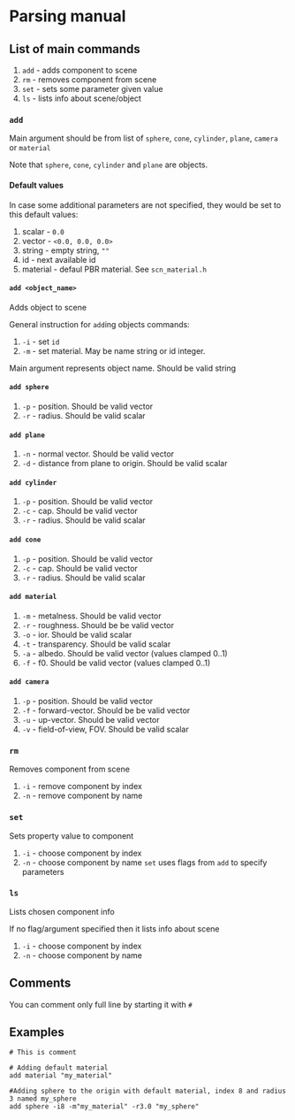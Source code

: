 # Parsing manual

## List of main commands
1) `add` - adds component to scene
2) `rm` - removes component from scene
3) `set` - sets some parameter given value
3) `ls` - lists info about scene/object

### `add`
Main argument should be from list of `sphere`, `cone`, `cylinder`, `plane`, `camera` or `material`

Note that `sphere`, `cone`, `cylinder` and `plane` are objects.

#### Default values
In case some additional parameters are not specified, they would be set to this default values:
1) scalar - `0.0`
1) vector - `<0.0, 0.0, 0.0>`
1) string - empty string, `""`
2) id - next available id
3) material - defaul PBR material. See `scn_material.h`

#### `add <object_name>`
Adds object to scene

General instruction for `add`ing objects commands:
1) `-i` - set `id`
1) `-m` - set material. May be name string or id integer.

Main argument represents object name. Should be valid string

#### `add sphere`
1) `-p` - position. Should be valid vector
2) `-r` - radius. Should be valid scalar

#### `add plane`
1) `-n` - normal vector. Should be valid vector
2) `-d` - distance from plane to origin. Should be valid scalar

#### `add cylinder`
1) `-p` - position. Should be valid vector
2) `-c` - cap. Should be valid vector
3) `-r` - radius. Should be valid scalar

#### `add cone`
1) `-p` - position. Should be valid vector
2) `-c` - cap. Should be valid vector
3) `-r` - radius. Should be valid scalar

#### `add material`
1) `-m` - metalness. Should be valid vector
2) `-r` - roughness. Should be be valid vector
3) `-o` - ior. Should be valid scalar
3) `-t` - transparency. Should be valid scalar
3) `-a` - albedo. Should be valid vector (values clamped 0..1)
3) `-f` - f0. Should be valid vector (values clamped 0..1)

#### `add camera`
1) `-p` - position. Should be valid vector
2) `-f` - forward-vector. Should be be valid vector
3) `-u` - up-vector. Should be valid vector
4) `-v` - field-of-view, FOV. Should be valid scalar

### `rm`
Removes component from scene
1) `-i` - remove component by index
1) `-n` - remove component by name

### `set`
Sets property value to component
1) `-i` - choose component by index
1) `-n` - choose component by name
`set` uses flags from `add` to specify parameters 

### `ls`
Lists chosen component info

If no flag/argument specified then it lists info about scene
1) `-i` - choose component by index
1) `-n` - choose component by name

## Comments
You can comment only full line by starting it with `#`

## Examples
```
# This is comment

# Adding default material
add material "my_material"

#Adding sphere to the origin with default material, index 8 and radius 3 named my_sphere
add sphere -i8 -m"my_material" -r3.0 "my_sphere"
```
